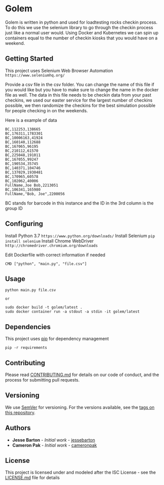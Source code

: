 # Golem

Golem is written in python and used for loadtesting rocks checkin process. To do this we use the selenium library to go through the checkin process just like a normal user would. Using Docker and Kubernetes we can spin up containers equal to the number of checkin kiosks that you would have on a weekend.

## Getting Started

This project uses Selenium Web Browser Automation `https://www.seleniumhq.org/`

Provide a csv file in the csv folder.
You can change the name of this file if you would like but you have to make sure to change the name in the docker file as well.
The data in this file needs to be checkin data from your past checkins, we used our easter service for the largest number of checkins possible, we then randomize the checkins for the best simulation possible for people checking in on the weekends.

Here is a example of data

``` text
BC,112253,138665
BC,176311,1783301
BC,10006163,41924
BC,160140,112688
BC,167065,96195
BC,210112,61570
BC,225048,191011
BC,167055,99247
BC,190534,35745
BC,140371,104746
BC,137029,1930481
BC,170965,60578
BC,102062,40006
FullName,Joe Bob,2213051
BC,106341,165980
FullName,"Bob, Joe",2200056
```

BC stands for barcode in this instance and the ID in the 3rd column is the group ID

## Configuring

Install Python 3.7
`https://www.python.org/downloads/`
Install Selenium
`pip install selenium`
Install Chrome WebDriver
`http://chromedriver.chromium.org/downloads`

Edit Dockerfile with correct information if needed
```
CMD ["python", "main.py", "file.csv"]
```

## Usage

``` shell
python main.py file.csv

or

sudo docker build -t golem/latest .
sudo docker container run -a stdout -a stdin -it golem/latest
```

## Dependencies

This project uses [pip]() for dependency management

```
pip -r requirements

```

## Contributing

Please read [CONTRIBUTING.md](CONTRIBUTING.md) for details on our code of conduct, and the process for submitting pull requests.

## Versioning

We use [SemVer](http://semver.org/) for versioning. For the versions available, see the [tags on this repository](https://github.com/lifechurch/golem/tags).

## Authors

* **Jesse Barton** - *Initial work* - [jessebarton](https://github.com/jessebarton)
* **Cameron Pak** - *Initial work* - [cameronpak](https://github.com/cameronapak)

<!-- See also the list of [contributors](https://github.com/lifechurch/golem/contributors) who participated in this project. -->

## License

This project is licensed under and modeled after the ISC License - see the [LICENSE.md](LICENSE.md) file for details
